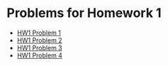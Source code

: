 # Problems for Homework 1
* [HW1 Problem 1](https://gbmitchell.github.io/math4610/HW1/problem_1)
* [HW1 Problem 2](https://gbmitchell.github.io/math4610/HW1/problem_2)
* [HW1 Problem 3](https://gbmitchell.github.io/math4610/HW1/problem_3)
* [HW1 Problem 4](https://gbmitchell.github.io/math4610/HW1/problem_4)
